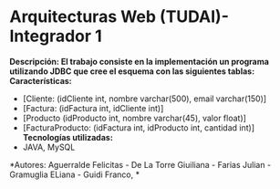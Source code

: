 # Arquitecturas Web (TUDAI)- Integrador 1

**Descripción: El trabajo consiste en la implementación un programa utilizando JDBC que cree el esquema con las siguientes tablas:**
**Características:**
* [Cliente: (idCliente int, nombre varchar(500), email varchar(150)]
* [Factura: (idFactura int, idCliente int)]
* [Producto (idProducto int, nombre varchar(45), valor float)]
* [FacturaProducto: (idFactura int, idProducto int, cantidad int)]
**Tecnologías utilizadas:**
* JAVA, MySQL

*Autores: Aguerralde Felicitas - De La Torre Giuiliana - Farias Julian - Gramuglia ELiana - Guidi Franco, *
  
